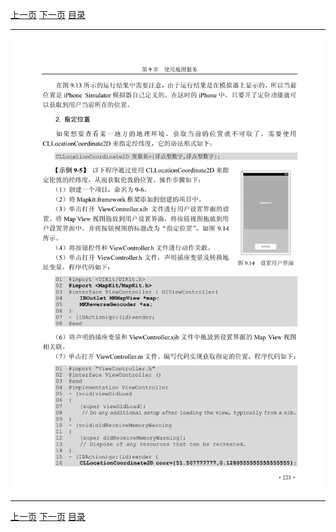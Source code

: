 [上一页](234.md) [下一页](236.md) [目录](../README.md)

***

![235](../images/235.png)

***

[上一页](234.md) [下一页](236.md) [目录](../README.md)